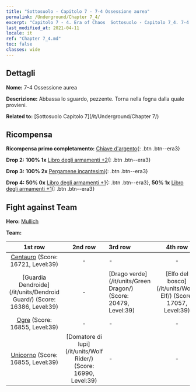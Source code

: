 ```yaml
---
title: "Sottosuolo - Capitolo 7 - 7-4 Ossessione aurea"
permalink: /Underground/Chapter 7_4/
excerpt: "Capitolo 7 - 4. Era of Chaos  Sottosuolo - Capitolo 7_4. 7-4 Ossessione aurea"
last_modified_at: 2021-04-11
locale: it
ref: "Chapter 7_4.md"
toc: false
classes: wide
---
```


## Dettagli

 **Nome:** 7-4 Ossessione aurea

 **Descrizione:** Abbassa lo sguardo, pezzente. Torna nella fogna dalla quale provieni.

 **Related to:** [Sottosuolo Capitolo 7](/it/Underground/Chapter 7/)

## Ricompensa

 **Ricompensa primo completamento:** [Chiave d'argento](/it/Items/con_693/){: .btn .btn--era3}

 **Drop 2:** **100% 1x** [Libro degli armamenti +2](/it/Items/mat_32/){: .btn .btn--era3}

 **Drop 3:** **100% 2x** [Pergamene incantesimi](/it/Items/con_694/){: .btn .btn--era3}

 **Drop 4:** **50% 0x** [Libro degli armamenti +1](/it/Items/mat_25/){: .btn .btn--era3}, **50% 1x** [Libro degli armamenti +1](/it/Items/mat_25/){: .btn .btn--era3}


## Fight against Team
 **Hero:** [Mullich](/it/heroes/Mullich/)

 **Team:**


  | 1st row | 2nd row | 3rd row | 4th row |
  |:----:|:----:|:----|:----:|
  | [Centauro](/it/units/Centaur/) (Score: 16721, Level:39)  | - | - | - |
  | [Guardia Dendroide](/it/units/Dendroid Guard/) (Score: 16386, Level:39)  | - | [Drago verde](/it/units/Green Dragon/) (Score: 20479, Level:39)  | [Elfo del bosco](/it/units/Wood Elf/) (Score: 17057, Level:39)  |
  | [Ogre](/it/units/Ogre/) (Score: 16855, Level:39)  | - | - | - |
  | [Unicorno](/it/units/Unicorn/) (Score: 16855, Level:39)  | [Domatore di lupi](/it/units/Wolf Rider/) (Score: 16990, Level:39)  | - | - |


